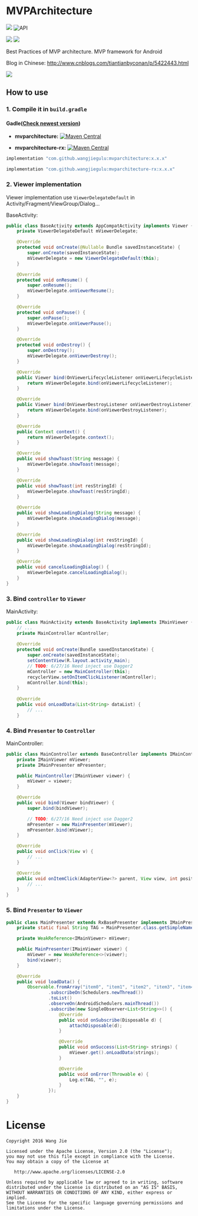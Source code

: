# MVPArchitecture

[![](https://img.shields.io/badge/license-Apache%202-orange.svg)](http://www.apache.org/licenses/LICENSE-2.0) ![API](https://img.shields.io/badge/API-14%2B-brightgreen.svg?style=flat)

[![](https://img.shields.io/badge/blog-Wang%20Jie-228377.svg)](https://blog.wangjiegulu.com) [![](https://img.shields.io/badge/twitter-@wangjiegulu-blue.svg)](https://twitter.com/wangjiegulu)

Best Practices of MVP architecture. MVP framework for Android

Blog in Chinese: <http://www.cnblogs.com/tiantianbyconan/p/5422443.html>

![](https://raw.githubusercontent.com/wangjiegulu/wangjiegulu.github.com/master/images/mvp/MVP_Controller.jpg)

## How to use

### 1. Compile it in `build.gradle`

#### Gadle([Check newest version](http://search.maven.org/#search%7Cga%7C1%7Cmvparchitecture))

- **mvparchitecture:** [![Maven Central](https://maven-badges.herokuapp.com/maven-central/com.github.wangjiegulu/mvparchitecture/badge.svg)](https://maven-badges.herokuapp.com/maven-central/com.github.wangjiegulu/mvparchitecture)

- **mvparchitecture-rx:** [![Maven Central](https://maven-badges.herokuapp.com/maven-central/com.github.wangjiegulu/mvparchitecture-rx/badge.svg)](https://maven-badges.herokuapp.com/maven-central/com.github.wangjiegulu/mvparchitecture-rx)

```groovy
implementation "com.github.wangjiegulu:mvparchitecture:x.x.x"

implementation "com.github.wangjiegulu:mvparchitecture-rx:x.x.x"
```

### 2. Viewer implementation

Viewer implementation use `ViewerDelegateDefault` in Activity/Fragment/ViewGroup/Dialog...

BaseActivity:

```java
public class BaseActivity extends AppCompatActivity implements Viewer {
    private ViewerDelegateDefault mViewerDelegate;

    @Override
    protected void onCreate(@Nullable Bundle savedInstanceState) {
        super.onCreate(savedInstanceState);
        mViewerDelegate = new ViewerDelegateDefault(this);
    }

    @Override
    protected void onResume() {
        super.onResume();
        mViewerDelegate.onViewerResume();
    }

    @Override
    protected void onPause() {
        super.onPause();
        mViewerDelegate.onViewerPause();
    }

    @Override
    protected void onDestroy() {
        super.onDestroy();
        mViewerDelegate.onViewerDestroy();
    }

    @Override
    public Viewer bind(OnViewerLifecycleListener onViewerLifecycleListener) {
        return mViewerDelegate.bind(onViewerLifecycleListener);
    }

    @Override
    public Viewer bind(OnViewerDestroyListener onViewerDestroyListener) {
        return mViewerDelegate.bind(onViewerDestroyListener);
    }

    @Override
    public Context context() {
        return mViewerDelegate.context();
    }

    @Override
    public void showToast(String message) {
        mViewerDelegate.showToast(message);
    }

    @Override
    public void showToast(int resStringId) {
        mViewerDelegate.showToast(resStringId);
    }

    @Override
    public void showLoadingDialog(String message) {
        mViewerDelegate.showLoadingDialog(message);
    }

    @Override
    public void showLoadingDialog(int resStringId) {
        mViewerDelegate.showLoadingDialog(resStringId);
    }

    @Override
    public void cancelLoadingDialog() {
        mViewerDelegate.cancelLoadingDialog();
    }
}
```

### 3. Bind `controller` to `Viewer`

MainActivity:

```java
public class MainActivity extends BaseActivity implements IMainViewer {
    // ...
    private MainController mController;
    
    @Override
    protected void onCreate(Bundle savedInstanceState) {
        super.onCreate(savedInstanceState);
        setContentView(R.layout.activity_main);
        // TODO: 6/27/16 Need inject use Dagger2
        mController = new MainController(this);
        recyclerView.setOnItemClickListener(mController);
        mController.bind(this);
    }
    
    @Override
    public void onLoadData(List<String> dataList) {
        // ...
    }
```

### 4. Bind `Presenter` to `Controller`

MainController:

```java
public class MainController extends BaseController implements IMainController {
    private IMainViewer mViewer;
    private IMainPresenter mPresenter;

    public MainController(IMainViewer viewer) {
        mViewer = viewer;
    }

    @Override
    public void bind(Viewer bindViewer) {
        super.bind(bindViewer);

        // TODO: 6/27/16 Need inject use Dagger2
        mPresenter = new MainPresenter(mViewer);
        mPresenter.bind(mViewer);
    }

    @Override
    public void onClick(View v) {
        // ...
    }

    @Override
    public void onItemClick(AdapterView<?> parent, View view, int position, long id) {
        // ...
    }
}
```

### 5. Bind `Presenter` to `Viewer`

```java
public class MainPresenter extends RxBasePresenter implements IMainPresenter {
    private static final String TAG = MainPresenter.class.getSimpleName();

    private WeakReference<IMainViewer> mViewer;

    public MainPresenter(IMainViewer viewer) {
        mViewer = new WeakReference<>(viewer);
        bind(viewer);
    }

    @Override
    public void loadData() {
        Observable.fromArray("item0", "item1", "item2", "item3", "item4", "item5", "item6")
                .subscribeOn(Schedulers.newThread())
                .toList()
                .observeOn(AndroidSchedulers.mainThread())
                .subscribe(new SingleObserver<List<String>>() {
                    @Override
                    public void onSubscribe(Disposable d) {
                        attachDisposable(d);
                    }

                    @Override
                    public void onSuccess(List<String> strings) {
                        mViewer.get().onLoadData(strings);
                    }

                    @Override
                    public void onError(Throwable e) {
                        Log.e(TAG, "", e);
                    }
                });
    }
}
```

License
=======

    Copyright 2016 Wang Jie

    Licensed under the Apache License, Version 2.0 (the "License");
    you may not use this file except in compliance with the License.
    You may obtain a copy of the License at

       http://www.apache.org/licenses/LICENSE-2.0

    Unless required by applicable law or agreed to in writing, software
    distributed under the License is distributed on an "AS IS" BASIS,
    WITHOUT WARRANTIES OR CONDITIONS OF ANY KIND, either express or implied.
    See the License for the specific language governing permissions and
    limitations under the License.



